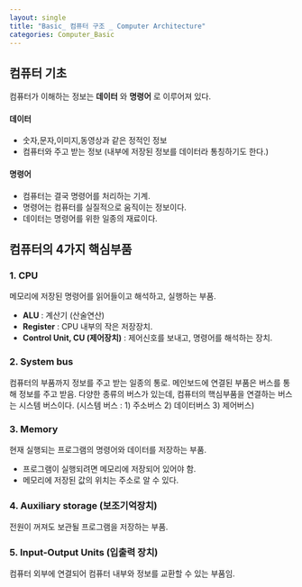 ```yaml
---
layout: single
title: "Basic_ 컴퓨터 구조 _ Computer Architecture"
categories: Computer_Basic
---
```


## 컴퓨터 기초 

컴퓨터가 이해하는 정보는 **데이터** 와 **명령어** 로 이루어져 있다. 

#### 데이터 
* 숫자,문자,이미지,동영상과 같은 정적인 정보 
* 컴퓨터와 주고 받는 정보 (내부에 저장된 정보를 데이터라 통칭하기도 한다.)

#### 명령어 
* 컴퓨터는 결국 명령어를 처리하는 기계.
* 명령어는 컴퓨터를 실질적으로 움직이는 정보이다.
* 데이터는 명령어를 위한 일종의 재료이다.




## 컴퓨터의 4가지 핵심부품 

### 1. CPU
메모리에 저장된 명령어를 읽어들이고 해석하고, 실행하는 부품.
- **ALU** : 계산기 (산술연산)
- **Register** : CPU 내부의 작은 저장장치.
- **Control Unit, CU (제어장치)** : 제어신호를 보내고, 명령어를 해석하는 장치.

<link>

### 2. System bus   
컴퓨터의 부품까지 정보를 주고 받는 일종의 통로.
메인보드에 연결된 부품은 버스를 통해 정보를 주고 받음. 
다양한 종류의 버스가 있는데, 컴퓨터의 핵심부품을 연결하는 버스는 시스템 버스이다. 
(시스템 버스 : 1) 주소버스 2) 데이터버스 3) 제어버스)


### 3. Memory 
현재 실행되는 프로그램의 명령어와 데이터를 저장하는 부품. 
- 프로그램이 실행되려면 메모리에 저장되어 있어야 함. 
- 메모리에 저장된 값의 위치는 주소로 알 수 있다.


### 4. Auxiliary storage (보조기억장치)
전원이 꺼져도 보관될 프로그램을 저장하는 부품. 


### 5. Input-Output Units (입출력 장치)
컴퓨터 외부에 연결되어 컴퓨터 내부와 정보를 교환할 수 있는 부품임. 




